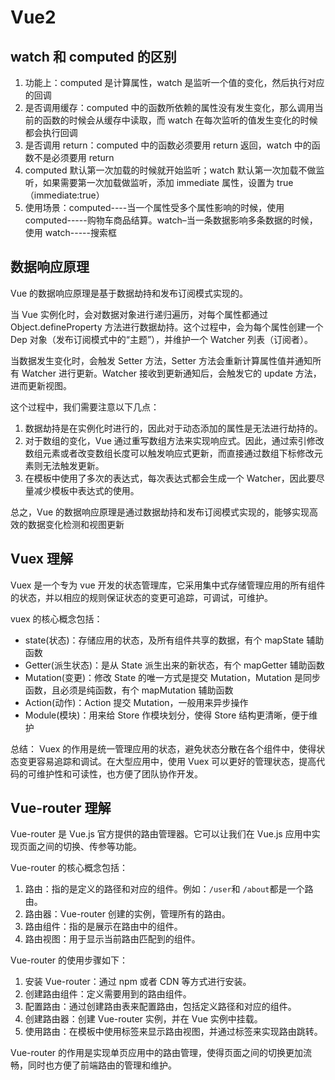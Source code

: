 # Vue2

## watch 和 computed 的区别

1. 功能上：computed 是计算属性，watch 是监听一个值的变化，然后执行对应的回调
2. 是否调用缓存：computed 中的函数所依赖的属性没有发生变化，那么调用当前的函数的时候会从缓存中读取，而 watch 在每次监听的值发生变化的时候都会执行回调
3. 是否调用 return：computed 中的函数必须要用 return 返回，watch 中的函数不是必须要用 return
4. computed 默认第一次加载的时候就开始监听；watch 默认第一次加载不做监听，如果需要第一次加载做监听，添加 immediate 属性，设置为 true（immediate:true）
5. 使用场景：computed----当一个属性受多个属性影响的时候，使用 computed-----购物车商品结算。watch–当一条数据影响多条数据的时候，使用 watch-----搜索框

## 数据响应原理

Vue 的数据响应原理是基于数据劫持和发布订阅模式实现的。

当 Vue 实例化时，会对数据对象进行递归遍历，对每个属性都通过 Object.defineProperty 方法进行数据劫持。这个过程中，会为每个属性创建一个 Dep 对象（发布订阅模式中的“主题”），并维护一个 Watcher 列表（订阅者）。

当数据发生变化时，会触发 Setter 方法，Setter 方法会重新计算属性值并通知所有 Watcher 进行更新。Watcher 接收到更新通知后，会触发它的 update 方法，进而更新视图。

这个过程中，我们需要注意以下几点：

1. 数据劫持是在实例化时进行的，因此对于动态添加的属性是无法进行劫持的。
2. 对于数组的变化，Vue 通过重写数组方法来实现响应式。因此，通过索引修改数组元素或者改变数组长度可以触发响应式更新，而直接通过数组下标修改元素则无法触发更新。
3. 在模板中使用了多次的表达式，每次表达式都会生成一个 Watcher，因此要尽量减少模板中表达式的使用。

总之，Vue 的数据响应原理是通过数据劫持和发布订阅模式实现的，能够实现高效的数据变化检测和视图更新

## Vuex 理解

Vuex 是一个专为 vue 开发的状态管理库，它采用集中式存储管理应用的所有组件的状态，并以相应的规则保证状态的变更可追踪，可调试，可维护。

vuex 的核心概念包括：

- state(状态)：存储应用的状态，及所有组件共享的数据，有个 mapState 辅助函数
- Getter(派生状态)：是从 State 派生出来的新状态，有个 mapGetter 辅助函数
- Mutation(变更)：修改 State 的唯一方式是提交 Mutation，Mutation 是同步函数，且必须是纯函数，有个 mapMutation 辅助函数
- Action(动作)：Action 提交 Mutation，一般用来异步操作
- Module(模块)：用来给 Store 作模块划分，使得 Store 结构更清晰，便于维护

总结： Vuex 的作用是统一管理应用的状态，避免状态分散在各个组件中，使得状态变更容易追踪和调试。在大型应用中，使用 Vuex 可以更好的管理状态，提高代码的可维护性和可读性，也方便了团队协作开发。

## Vue-router 理解

Vue-router 是 Vue.js 官方提供的路由管理器。它可以让我们在 Vue.js 应用中实现页面之间的切换、传参等功能。

Vue-router 的核心概念包括：

1. 路由：指的是定义的路径和对应的组件。例如：`/user`和 `/about`都是一个路由。
2. 路由器：Vue-router 创建的实例，管理所有的路由。
3. 路由组件：指的是展示在路由中的组件。
4. 路由视图：用于显示当前路由匹配到的组件。

Vue-router 的使用步骤如下：

1. 安装 Vue-router：通过 npm 或者 CDN 等方式进行安装。
2. 创建路由组件：定义需要用到的路由组件。
3. 配置路由：通过创建路由表来配置路由，包括定义路径和对应的组件。
4. 创建路由器：创建 Vue-router 实例，并在 Vue 实例中挂载。
5. 使用路由：在模板中使用标签来显示路由视图，并通过标签来实现路由跳转。

Vue-router 的作用是实现单页应用中的路由管理，使得页面之间的切换更加流畅，同时也方便了前端路由的管理和维护。
